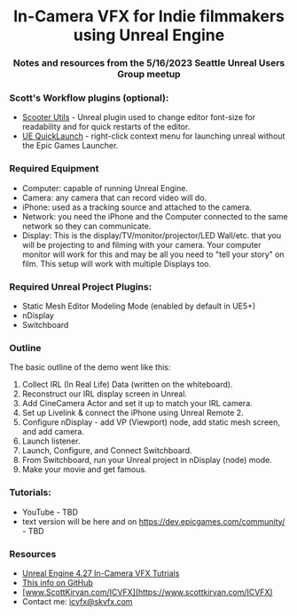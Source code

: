
<div align="center">
<h1>In-Camera VFX for Indie filmmakers using Unreal Engine</h1>
<h3>Notes and resources from the 5/16/2023 Seattle Unreal Users Group meetup</h3>
</div> 

###  Scott's Workflow plugins (optional):
- [Scooter Utils](https://github.com/ScottKirvan/ScooterUtils) - Unreal plugin used to change editor font-size for readability and for quick restarts of the editor.
- [UE QuickLaunch](https://github.com/ScottKirvan/UE_QuickLaunch) - right-click context menu for launching unreal without the Epic Games Launcher.

### Required Equipment
- Computer: capable of running Unreal Engine.
- Camera: any camera that can record video will do.
- iPhone: used as a tracking source and attached to the camera.
- Network: you need the iPhone and the Computer connected to the same network so they can communicate.
- Display: This is the display/TV/monitor/projector/LED Wall/etc. that you will be projecting to and filming with your camera.  Your computer monitor will work for this and may be all you need to "tell your story" on film.  This setup will work with multiple Displays too.

### Required Unreal Project Plugins:
- Static Mesh Editor Modeling Mode (enabled by default in UE5+)
- nDisplay
- Switchboard

### Outline
The basic outline of the demo went like this:
1. Collect IRL (In Real Life) Data  (written on the whiteboard).
3. Reconstruct our IRL display screen in Unreal.
4. Add CineCamera Actor and set it up to match your IRL camera.
5. Set up Livelink & connect the iPhone using Unreal Remote 2.
6. Configure nDisplay - add VP (Viewport) node, add static mesh screen, and add camera.
7. Launch listener.
8. Launch, Configure, and Connect Switchboard.
9. From Switchboard, run your Unreal project in nDisplay (node) mode.
10. Make your movie and get famous.


### Tutorials:
- YouTube - TBD
- text version will be here and on https://dev.epicgames.com/community/ - TBD


### Resources
- [Unreal Engine 4.27 In-Camera VFX Tutrials](https://www.youtube.com/playlist?list=PLZlv_N0_O1gaXvxPtn8_THYN_Awx-VYeu)
- [This info on GitHub](https://github.com/ScottKirvan/ICVFX)
- [www.ScottKirvan.com/ICVFX](https://www.scottkirvan.com/ICVFX)
- Contact me:  icvfx@skvfx.com